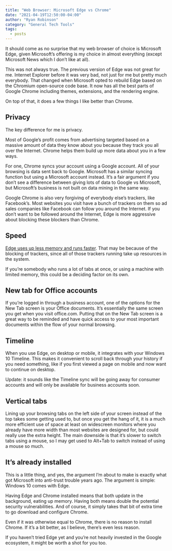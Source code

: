 ```yaml
---
title: "Web Browser: Microsoft Edge vs Chrome"
date: "2021-04-19T12:50:00-04:00"
author: "Ryan Robinson"
category: "General Tech Tools"
tags:
  - posts
---
```


It should come as no surprise that my web browser of choice is Microsoft Edge, given Microsoft’s offering is my choice in almost everything (except Microsoft News which I don’t like at all).

This was not always true. The previous version of Edge was not great for me. Internet Explorer before it was very bad, not just for me but pretty much everybody. That changed when Microsoft opted to rebuild Edge based on the Chromium open-source code base. It now has all the best parts of Google Chrome including themes, extensions, and the rendering engine.

On top of that, it does a few things I like better than Chrome.

## Privacy

The key difference for me is privacy.

Most of Google’s profit comes from advertising targeted based on a massive amount of data they know about you because they track you all over the Internet. Chrome helps them build up more data about you in a few ways.

For one, Chrome syncs your account using a Google account. All of your browsing is data sent back to Google. Microsoft has a similar syncing function but using a Microsoft account instead. It’s a fair argument if you don’t see a difference between giving lots of data to Google vs Microsoft, but Microsoft’s business is not built on data mining in the same way.

Google Chrome is also very forgiving of everybody else’s trackers, like Facebook’s. Most websites you visit have a bunch of trackers on them so ad sales companies like Facebook can follow you around the Internet. If you don’t want to be followed around the Internet, Edge is more aggressive about blocking these blockers than Chrome.

## Speed

[Edge uses up less memory and runs faster](https://www.tomsguide.com/news/chrome-firefox-edge-ram-comparison). That may be because of the blocking of trackers, since all of those trackers running take up resources in the system.

If you’re somebody who runs a lot of tabs at once, or using a machine with limited memory, this could be a deciding factor on its own.

## New tab for Office accounts

If you’re logged in through a business account, one of the options for the New Tab screen is your Office documents. It’s essentially the same screen you get when you visit office.com. Putting that on the New Tab screen is a great way to be reminded and have quick access to your most important documents within the flow of your normal browsing.

## Timeline

When you use Edge, on desktop or mobile, it integrates with your Windows 10 Timeline. This makes it convenient to scroll back through your history if you need something, like if you first viewed a page on mobile and now want to continue on desktop.

Update: it sounds like the Timeline sync will be going away for consumer accounts and will only be available for business accounts soon.

## Vertical tabs

Lining up your browsing tabs on the left side of your screen instead of the top takes some getting used to, but once you get the hang of it, it is a much more efficient use of space at least on widescreen monitors where you already have more width than most websites are designed for, but could really use the extra height. The main downside is that it’s slower to switch tabs using a mouse, so I may get used to Alt+Tab to switch instead of using a mouse so much.

## It’s already installed

This is a little thing, and yes, the argument I’m about to make is exactly what got Microsoft into anti-trust trouble years ago. The argument is simple: Windows 10 comes with Edge.

Having Edge and Chrome installed means that both update in the background, eating up memory. Having both means double the potential security vulnerabilities. And of course, it simply takes that bit of extra time to go download and configure Chrome.

Even if it was otherwise equal to Chrome, there is no reason to install Chrome. If it’s a bit better, as I believe, there’s even less reason.

If you haven’t tried Edge yet and you’re not heavily invested in the Google ecosystem, it might be worth a shot for you too.

